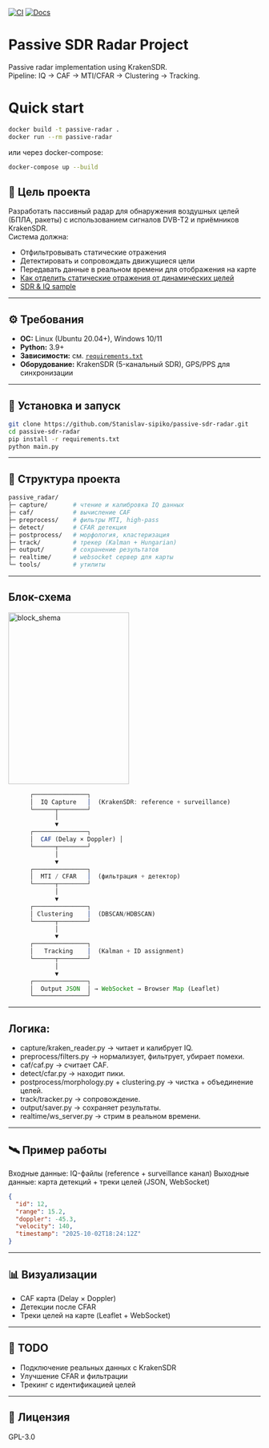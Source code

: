 [![CI](https://github.com/Stanislav-sipiko/passive-sdr-radar/actions/workflows/python-ci.yml/badge.svg)](https://github.com/Stanislav-sipiko/passive-sdr-radar/actions)
[![Docs](https://github.com/Stanislav-sipiko/passive-sdr-radar/actions/workflows/docs.yml/badge.svg)](https://github.com/Stanislav-sipiko/passive-sdr-radar/actions)

# Passive SDR Radar Project

Passive radar implementation using KrakenSDR.  
Pipeline: IQ → CAF → MTI/CFAR → Clustering → Tracking.
# Quick start
```bash
docker build -t passive-radar .
docker run --rm passive-radar
```
или через docker-compose:
```bash
docker-compose up --build
```

## 🎯 Цель проекта
Разработать пассивный радар для обнаружения воздушных целей (БПЛА, ракеты) с использованием сигналов DVB-T2 и приёмников KrakenSDR.  
Система должна:
- Отфильтровывать статические отражения
- Детектировать и сопровождать движущиеся цели
- Передавать данные в реальном времени для отображения на карте
- <a href="https://totoha.com/passive_radar/index.html" target="_blank" >Как отделить статические отражения от динамических целей</a>
- <a href="https://docs.google.com/document/d/1tlU3pEldtRoaOue1CEXEpLfUNiG0ubDxb3B-OQVETpw/edit?usp=sharing" >SDR & IQ sample</a>


---

## ⚙️ Требования

- **ОС:** Linux (Ubuntu 20.04+), Windows 10/11
- **Python:** 3.9+
- **Зависимости:** см. [`requirements.txt`](requirements.txt)
- **Оборудование:** KrakenSDR (5-канальный SDR), GPS/PPS для синхронизации

---

## 🚀 Установка и запуск

```bash
git clone https://github.com/Stanislav-sipiko/passive-sdr-radar.git
cd passive-sdr-radar
pip install -r requirements.txt
python main.py
```
---
## 📂 Структура проекта
```bash
passive_radar/
├─ capture/       # чтение и калибровка IQ данных
├─ caf/           # вычисление CAF
├─ preprocess/    # фильтры MTI, high-pass
├─ detect/        # CFAR детекция
├─ postprocess/   # морфология, кластеризация
├─ track/         # трекер (Kalman + Hungarian)
├─ output/        # сохранение результатов
├─ realtime/      # websocket сервер для карты
└─ tools/         # утилиты
```
---
## Блок-схема
<img width="241" height="342" alt="block_shema" src="https://github.com/user-attachments/assets/9979d670-d4c0-4efe-b2ce-ed88b8bd6256" />

```javascript
      ┌───────────────┐
      │  IQ Capture   │  (KrakenSDR: reference + surveillance)
      └──────┬────────┘
             │
             ▼
      ┌───────────────┐
      │  CAF (Delay × Doppler) │
      └──────┬────────┘
             │
             ▼
      ┌───────────────┐
      │  MTI / CFAR   │  (фильтрация + детектор)
      └──────┬────────┘
             │
             ▼
      ┌───────────────┐
      │ Clustering    │  (DBSCAN/HDBSCAN)
      └──────┬────────┘
             │
             ▼
      ┌───────────────┐
      │   Tracking    │  (Kalman + ID assignment)
      └──────┬────────┘
             │
             ▼
      ┌───────────────┐
      │  Output JSON  │ → WebSocket → Browser Map (Leaflet)
      └───────────────┘
```
---

## Логика:

- capture/kraken_reader.py → читает и калибрует IQ.
- preprocess/filters.py → нормализует, фильтрует, убирает помехи.
- caf/caf.py → считает CAF.
- detect/cfar.py → находит пики.
- postprocess/morphology.py + clustering.py → чистка + объединение целей.
- track/tracker.py → сопровождение.
- output/saver.py → сохраняет результаты.
- realtime/ws_server.py → стрим в реальном времени.

---
## 🛰 Пример работы

Входные данные: IQ-файлы (reference + surveillance канал)
Выходные данные: карта детекций + треки целей (JSON, WebSocket)
```json
{
  "id": 12,
  "range": 15.2,
  "doppler": -45.3,
  "velocity": 140,
  "timestamp": "2025-10-02T18:24:12Z"
}
```
---
## 📊 Визуализации
- CAF карта (Delay × Doppler)
- Детекции после CFAR
- Треки целей на карте (Leaflet + WebSocket)

---
## 📌 TODO

- Подключение реальных данных с KrakenSDR
- Улучшение CFAR и фильтрации
- Трекинг с идентификацией целей
 
---
## 📜 Лицензия
GPL-3.0
